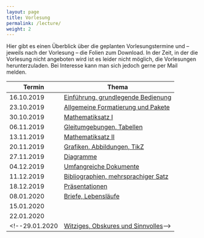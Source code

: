 ```yaml
---
layout: page
title: Vorlesung
permalink: /lecture/
weight: 2
---
```


Hier gibt es einen Überblick über die geplanten Vorlesungstermine und – jeweils nach der Vorlesung – die Folien zum Download.
In der Zeit, in der die Vorlesung nicht angeboten wird ist es leider nicht möglich, die Vorlesungen herunterzuladen. Bei Interesse kann man sich jedoch gerne per Mail melden.

Termin     | Thema
-----------|-----------------------------------------------------------------------
16.10.2019 | [Einführung, grundlegende Bedienung](./00_einfuehrung_grundlagen.pdf)
23.10.2019 | [Allgemeine Formatierung und Pakete](./01_formatierung_pakete.pdf)
30.10.2019 | [Mathematiksatz I](./02_mathesatz_i.pdf)
06.11.2019 | [Gleitumgebungen, Tabellen](./03_gleitumgebungen_tabellen.pdf)
13.11.2019 | [Mathematiksatz II](./04_mathesatz_ii.pdf)
20.11.2019 | [Grafiken, Abbildungen, TikZ](./05_grafiken_abbildungen_tikz.pdf)
27.11.2019 | [Diagramme](./06_diagramme.pdf)
04.12.2019 | [Umfangreiche Dokumente](./07_umfangreiche_dokumente.pdf)
11.12.2019 | [Bibliographien, mehrsprachiger Satz](./08_bibliografien_mehrsprachigkeit.pdf)
18.12.2019 | [Präsentationen](./09_praesentationen.pdf)
08.01.2020 | [Briefe, Lebensläufe](./10_brief_lebenslauf.pdf)
15.01.2020 |<!-- [komplexe Makros und Befehle](./11_komplexe_makros.pdf)-->
22.01.2020 |<!-- [eigene Klassen und Pakete schreiben](./12_eigen:e_klassen.pdf)-->
<!--29.01.2020 | [Witziges, Obskures und Sinnvolles](./W_witziges_obskures.pdf)-->

